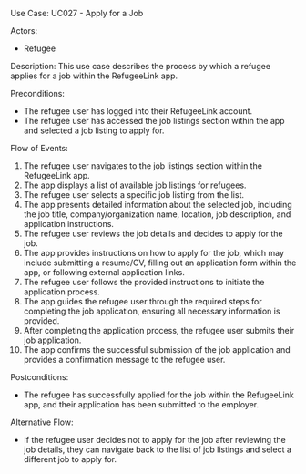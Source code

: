 Use Case: UC027 - Apply for a Job

Actors:
- Refugee

Description:
This use case describes the process by which a refugee applies for a job within the RefugeeLink app.

Preconditions:
- The refugee user has logged into their RefugeeLink account.
- The refugee user has accessed the job listings section within the app and selected a job listing to apply for.

Flow of Events:
1. The refugee user navigates to the job listings section within the RefugeeLink app.
2. The app displays a list of available job listings for refugees.
3. The refugee user selects a specific job listing from the list.
4. The app presents detailed information about the selected job, including the job title, company/organization name, location, job description, and application instructions.
5. The refugee user reviews the job details and decides to apply for the job.
6. The app provides instructions on how to apply for the job, which may include submitting a resume/CV, filling out an application form within the app, or following external application links.
7. The refugee user follows the provided instructions to initiate the application process.
8. The app guides the refugee user through the required steps for completing the job application, ensuring all necessary information is provided.
9. After completing the application process, the refugee user submits their job application.
10. The app confirms the successful submission of the job application and provides a confirmation message to the refugee user.

Postconditions:
- The refugee has successfully applied for the job within the RefugeeLink app, and their application has been submitted to the employer.

Alternative Flow:
- If the refugee user decides not to apply for the job after reviewing the job details, they can navigate back to the list of job listings and select a different job to apply for.
